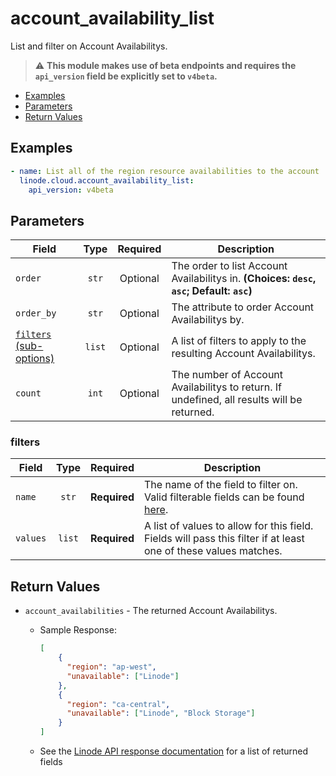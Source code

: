 # account_availability_list

List and filter on Account Availabilitys.

> :warning: **This module makes use of beta endpoints and requires the `api_version` field be explicitly set to `v4beta`.**

- [Examples](#examples)
- [Parameters](#parameters)
- [Return Values](#return-values)

## Examples

```yaml
- name: List all of the region resource availabilities to the account
  linode.cloud.account_availability_list:
    api_version: v4beta
```


## Parameters

| Field     | Type | Required | Description                                                                  |
|-----------|------|----------|------------------------------------------------------------------------------|
| `order` | <center>`str`</center> | <center>Optional</center> | The order to list Account Availabilitys in.  **(Choices: `desc`, `asc`; Default: `asc`)** |
| `order_by` | <center>`str`</center> | <center>Optional</center> | The attribute to order Account Availabilitys by.   |
| [`filters` (sub-options)](#filters) | <center>`list`</center> | <center>Optional</center> | A list of filters to apply to the resulting Account Availabilitys.   |
| `count` | <center>`int`</center> | <center>Optional</center> | The number of Account Availabilitys to return. If undefined, all results will be returned.   |

### filters

| Field     | Type | Required | Description                                                                  |
|-----------|------|----------|------------------------------------------------------------------------------|
| `name` | <center>`str`</center> | <center>**Required**</center> | The name of the field to filter on. Valid filterable fields can be found [here](TBD).   |
| `values` | <center>`list`</center> | <center>**Required**</center> | A list of values to allow for this field. Fields will pass this filter if at least one of these values matches.   |

## Return Values

- `account_availabilities` - The returned Account Availabilitys.

    - Sample Response:
        ```json
        [
            {
              "region": "ap-west",
              "unavailable": ["Linode"]
            },
            {
              "region": "ca-central",
              "unavailable": ["Linode", "Block Storage"]
            }
        ]
        ```
    - See the [Linode API response documentation](TBD) for a list of returned fields


